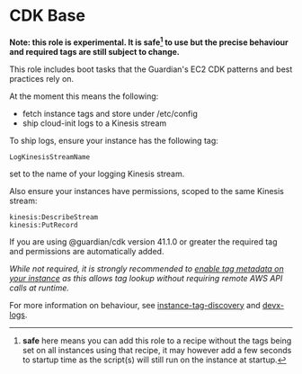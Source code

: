 # CDK Base

**Note: this role is experimental. It is safe[^1] to use but the precise behaviour
and required tags are still subject to change.**

This role includes boot tasks that the Guardian's EC2 CDK patterns and best
practices rely on.

At the moment this means the following:

- fetch instance tags and store under /etc/config
- ship cloud-init logs to a Kinesis stream

To ship logs, ensure your instance has the following tag:

    LogKinesisStreamName

set to the name of your logging Kinesis stream.

Also ensure your instances have permissions, scoped to the same Kinesis stream:

    kinesis:DescribeStream
    kinesis:PutRecord

If you are using @guardian/cdk version 41.1.0 or greater the required tag and
permissions are automatically added.

_While not required, it is strongly recommended to [enable tag metadata on your
instance](https://docs.aws.amazon.com/AWSCloudFormation/latest/UserGuide/aws-properties-ec2-launchtemplate-launchtemplatedata-metadataoptions.html#cfn-ec2-launchtemplate-launchtemplatedata-metadataoptions-instancemetadatatags)
as this allows tag lookup without requiring remote AWS API calls at runtime._

For more information on behaviour, see
[instance-tag-discovery](https://github.com/guardian/instance-tag-discovery) and
[devx-logs](https://github.com/guardian/devx-logs).

[^1]: **safe** here means you can add this role to a recipe without the tags being set on all instances using that recipe, it may however add a few seconds to startup time as the script(s) will still run on the instance at startup.
